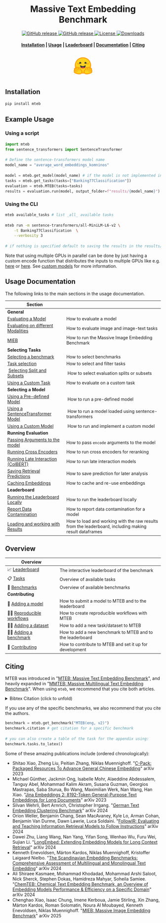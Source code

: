 <h1 align="center">Massive Text Embedding Benchmark</h1>

<p align="center">
    <a href="https://github.com/embeddings-benchmark/mteb/releases">
        <img alt="GitHub release" src="https://img.shields.io/github/release/embeddings-benchmark/mteb.svg">
    </a>
    <a href="https://arxiv.org/abs/2210.07316">
        <img alt="GitHub release" src="https://img.shields.io/badge/arXiv-2305.14251-b31b1b.svg">
    </a>
    <a href="https://github.com/embeddings-benchmark/mteb/blob/master/LICENSE">
        <img alt="License" src="https://img.shields.io/github/license/embeddings-benchmark/mteb.svg?color=green">
    </a>
    <a href="https://pepy.tech/project/mteb">
        <img alt="Downloads" src="https://static.pepy.tech/personalized-badge/mteb?period=total&units=international_system&left_color=grey&right_color=orange&left_text=Downloads">
    </a>
</p>

<h4 align="center">
    <p>
        <a href="#installation">Installation</a> |
        <a href="#usage-documentation">Usage</a> |
        <a href="https://huggingface.co/spaces/mteb/leaderboard">Leaderboard</a> |
        <a href="#documentation">Documentation</a> |
        <a href="#citing">Citing</a>
    <p>
</h4>

<h3 align="center">
    <a href="https://huggingface.co/spaces/mteb/leaderboard"><img style="float: middle; padding: 10px 10px 10px 10px;" width="60" height="55" src="./docs/images/hf_logo.png" /></a>
</h3>


## Installation

```bash
pip install mteb
```


## Example Usage


### Using a script

```python
import mteb
from sentence_transformers import SentenceTransformer

# Define the sentence-transformers model name
model_name = "average_word_embeddings_komninos"

model = mteb.get_model(model_name) # if the model is not implemented in MTEB it will be eq. to SentenceTransformer(model_name)
tasks = mteb.get_tasks(tasks=["Banking77Classification"])
evaluation = mteb.MTEB(tasks=tasks)
results = evaluation.run(model, output_folder=f"results/{model_name}")
```

### Using the CLI

```bash
mteb available_tasks # list _all_ available tasks

mteb run -m sentence-transformers/all-MiniLM-L6-v2 \
    -t Banking77Classification  \
    --verbosity 3

# if nothing is specified default to saving the results in the results/{model_name} folder
```

Note that using multiple GPUs in parallel can be done by just having a custom encode function that distributes the inputs to multiple GPUs like e.g. [here](https://github.com/microsoft/unilm/blob/b60c741f746877293bb85eed6806736fc8fa0ffd/e5/mteb_eval.py#L60) or [here](https://github.com/ContextualAI/gritlm/blob/09d8630f0c95ac6a456354bcb6f964d7b9b6a609/gritlm/gritlm.py#L75). See [custom models](docs/usage/usage.md#using-a-custom-model) for more information.


## Usage Documentation
The following links to the main sections in the usage documentation.

| Section | |
| ------- |- |
| **General** | |
| [Evaluating a Model](docs/usage/usage.md#evaluating-a-model) | How to evaluate a model |
| [Evaluating on different Modalities](docs/usage/usage.md#evaluating-on-different-modalities) | How to evaluate image and image-text tasks |
| [MIEB](docs/mieb/readme.md) | How to run the Massive Image Embedding Benchmark |
| **Selecting Tasks** | |
| [Selecting a benchmark](docs/usage/usage.md#selecting-a-benchmark) | How to select benchmarks |
| [Task selection](docs/usage/usage.md#task-selection) | How to select and filter tasks |
| [Selecting Split and Subsets](docs/usage/usage.md#selecting-evaluation-split-or-subsets) | How to select evaluation splits or subsets |
| [Using a Custom Task](docs/usage/usage.md#using-a-custom-task) | How to evaluate on a custom task |
| **Selecting a Model** | |
| [Using a Pre-defined Model](docs/usage/usage.md#using-a-pre-defined-model) | How to run a pre-defined model |
| [Using a SentenceTransformer Model](docs/usage/usage.md#using-a-sentence-transformer-model) | How to run a model loaded using sentence-transformers |
| [Using a Custom Model](docs/usage/usage.md#using-a-custom-model) | How to run and implement a custom model |
| **Running Evaluation** | |
| [Passing Arguments to the model](docs/usage/usage.md#passing-in-encode-arguments) | How to pass `encode` arguments to the model |
| [Running Cross Encoders](docs/usage/usage.md#running-cross-encoders-on-reranking) | How to run cross encoders for reranking |
| [Running Late Interaction (ColBERT)](docs/usage/usage.md#using-late-interaction-models) | How to run late interaction models |
| [Saving Retrieval Predictions](docs/usage/usage.md#saving-retrieval-task-predictions) | How to save prediction for later analysis |
| [Caching Embeddings](docs/usage/usage.md#caching-embeddings-to-re-use-them) | How to cache and re-use embeddings |
| **Leaderboard** | |
| [Running the Leaderboard Locally](docs/usage/usage.md#running-the-leaderboard-locally) | How to run the leaderboard locally |
| [Report Data Contamination](docs/usage/usage.md#annotate-contamination) | How to report data contamination for a model |
| [Loading and working with Results](docs/usage/results.md) | How to load and working with the raw results from the leaderboard, including making result dataframes |



## Overview

| Overview                       |                                                                                     |
|--------------------------------|-------------------------------------------------------------------------------------|
| 📈 [Leaderboard]               | The interactive leaderboard of the benchmark                                        |
| 📋 [Tasks]                     | Overview of available tasks                                                         |
| 📐 [Benchmarks]                | Overview of available benchmarks                                                    |
| **Contributing**               |                                                                                     |
| 🤖 [Adding a model]            | How to submit a model to MTEB and to the leaderboard                                |
| 👩‍🔬 [Reproducible workflows]    | How to create reproducible workflows with MTEB                                      |
| 👩‍💻 [Adding a dataset]          | How to add a new task/dataset to MTEB                                               |
| 👩‍💻 [Adding a benchmark]        | How to add a new benchmark to MTEB and to the leaderboard                           |
| 🤝 [Contributing]              | How to contribute to MTEB and set it up for development                             |

[Tasks]: docs/tasks.md
[Benchmarks]: docs/benchmarks.md
[Contributing]: CONTRIBUTING.md
[Adding a model]: docs/adding_a_model.md
[Adding a dataset]: docs/adding_a_dataset.md
[Adding a benchmark]: docs/adding_a_benchmark.md
[Leaderboard]: https://huggingface.co/spaces/mteb/leaderboard
[Reproducible workflows]: docs/reproducible_workflow.md

## Citing

MTEB was introduced in "[MTEB: Massive Text Embedding Benchmark](https://arxiv.org/abs/2210.07316)", and heavily expanded in "[MMTEB: Massive Multilingual Text Embedding Benchmark](https://arxiv.org/abs/2502.13595)". When using `mteb`, we recommend that you cite both articles.

<details>
  <summary> Bibtex Citation (click to unfold) </summary>


```bibtex
@article{muennighoff2022mteb,
  author = {Muennighoff, Niklas and Tazi, Nouamane and Magne, Lo{\"\i}c and Reimers, Nils},
  title = {MTEB: Massive Text Embedding Benchmark},
  publisher = {arXiv},
  journal={arXiv preprint arXiv:2210.07316},
  year = {2022}
  url = {https://arxiv.org/abs/2210.07316},
  doi = {10.48550/ARXIV.2210.07316},
}

@article{enevoldsen2025mmtebmassivemultilingualtext,
  title={MMTEB: Massive Multilingual Text Embedding Benchmark},
  author={Kenneth Enevoldsen and Isaac Chung and Imene Kerboua and Márton Kardos and Ashwin Mathur and David Stap and Jay Gala and Wissam Siblini and Dominik Krzemiński and Genta Indra Winata and Saba Sturua and Saiteja Utpala and Mathieu Ciancone and Marion Schaeffer and Gabriel Sequeira and Diganta Misra and Shreeya Dhakal and Jonathan Rystrøm and Roman Solomatin and Ömer Çağatan and Akash Kundu and Martin Bernstorff and Shitao Xiao and Akshita Sukhlecha and Bhavish Pahwa and Rafał Poświata and Kranthi Kiran GV and Shawon Ashraf and Daniel Auras and Björn Plüster and Jan Philipp Harries and Loïc Magne and Isabelle Mohr and Mariya Hendriksen and Dawei Zhu and Hippolyte Gisserot-Boukhlef and Tom Aarsen and Jan Kostkan and Konrad Wojtasik and Taemin Lee and Marek Šuppa and Crystina Zhang and Roberta Rocca and Mohammed Hamdy and Andrianos Michail and John Yang and Manuel Faysse and Aleksei Vatolin and Nandan Thakur and Manan Dey and Dipam Vasani and Pranjal Chitale and Simone Tedeschi and Nguyen Tai and Artem Snegirev and Michael Günther and Mengzhou Xia and Weijia Shi and Xing Han Lù and Jordan Clive and Gayatri Krishnakumar and Anna Maksimova and Silvan Wehrli and Maria Tikhonova and Henil Panchal and Aleksandr Abramov and Malte Ostendorff and Zheng Liu and Simon Clematide and Lester James Miranda and Alena Fenogenova and Guangyu Song and Ruqiya Bin Safi and Wen-Ding Li and Alessia Borghini and Federico Cassano and Hongjin Su and Jimmy Lin and Howard Yen and Lasse Hansen and Sara Hooker and Chenghao Xiao and Vaibhav Adlakha and Orion Weller and Siva Reddy and Niklas Muennighoff},
  publisher = {arXiv},
  journal={arXiv preprint arXiv:2502.13595},
  year={2025},
  url={https://arxiv.org/abs/2502.13595},
  doi = {10.48550/arXiv.2502.13595},
}
```
</details>


If you use any of the specific benchmarks, we also recommend that you cite the authors.

```py
benchmark = mteb.get_benchmark("MTEB(eng, v2)")
benchmark.citation # get citation for a specific benchmark

# you can also create a table of the task for the appendix using:
benchmark.tasks.to_latex()
```

Some of these amazing publications include (ordered chronologically):
- Shitao Xiao, Zheng Liu, Peitian Zhang, Niklas Muennighoff. "[C-Pack: Packaged Resources To Advance General Chinese Embedding](https://arxiv.org/abs/2309.07597)" arXiv 2023
- Michael Günther, Jackmin Ong, Isabelle Mohr, Alaeddine Abdessalem, Tanguy Abel, Mohammad Kalim Akram, Susana Guzman, Georgios Mastrapas, Saba Sturua, Bo Wang, Maximilian Werk, Nan Wang, Han Xiao. "[Jina Embeddings 2: 8192-Token General-Purpose Text Embeddings for Long Documents](https://arxiv.org/abs/2310.19923)" arXiv 2023
- Silvan Wehrli, Bert Arnrich, Christopher Irrgang. "[German Text Embedding Clustering Benchmark](https://arxiv.org/abs/2401.02709)" arXiv 2024
- Orion Weller, Benjamin Chang, Sean MacAvaney, Kyle Lo, Arman Cohan, Benjamin Van Durme, Dawn Lawrie, Luca Soldaini. "[FollowIR: Evaluating and Teaching Information Retrieval Models to Follow Instructions](https://arxiv.org/abs/2403.15246)" arXiv 2024
- Dawei Zhu, Liang Wang, Nan Yang, Yifan Song, Wenhao Wu, Furu Wei, Sujian Li. "[LongEmbed: Extending Embedding Models for Long Context Retrieval](https://arxiv.org/abs/2404.12096)" arXiv 2024
- Kenneth Enevoldsen, Márton Kardos, Niklas Muennighoff, Kristoffer Laigaard Nielbo. "[The Scandinavian Embedding Benchmarks: Comprehensive Assessment of Multilingual and Monolingual Text Embedding](https://arxiv.org/abs/2406.02396)" arXiv 2024
- Ali Shiraee Kasmaee, Mohammad Khodadad, Mohammad Arshi Saloot, Nick Sherck, Stephen Dokas, Hamidreza Mahyar, Soheila Samiee. "[ChemTEB: Chemical Text Embedding Benchmark, an Overview of Embedding Models Performance & Efficiency on a Specific Domain](https://arxiv.org/abs/2412.00532)" arXiv 2024
- Chenghao Xiao, Isaac Chung, Imene Kerboua, Jamie Stirling, Xin Zhang, Márton Kardos, Roman Solomatin, Noura Al Moubayed, Kenneth Enevoldsen, Niklas Muennighoff. "[MIEB: Massive Image Embedding Benchmark](https://arxiv.org/abs/2504.10471)" arXiv 2025

